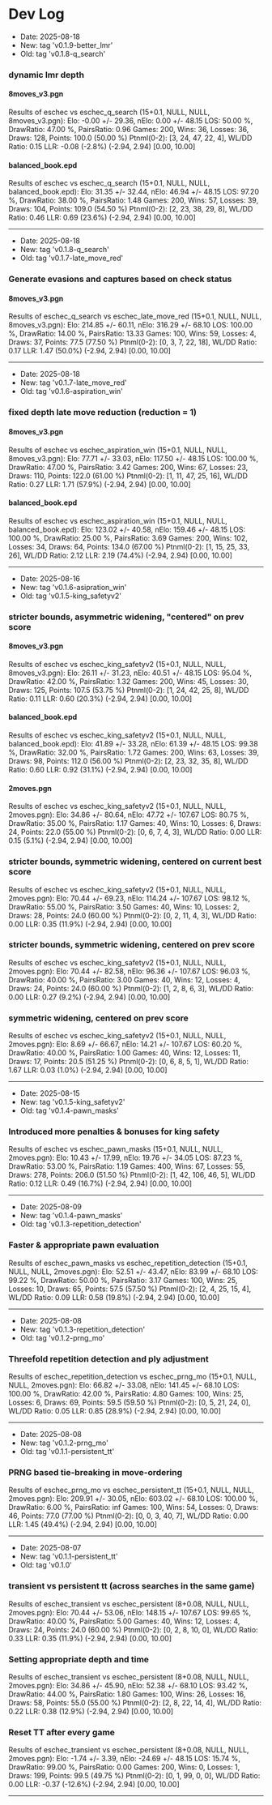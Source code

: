# Dev Log

* Date: 2025-08-18
* New: tag 'v0.1.9-better_lmr'
* Old: tag 'v0.1.8-q_search'

### dynamic lmr depth

#### 8moves_v3.pgn
Results of eschec vs eschec_q_search (15+0.1, NULL, NULL, 8moves_v3.pgn):
Elo: -0.00 +/- 29.36, nElo: 0.00 +/- 48.15
LOS: 50.00 %, DrawRatio: 47.00 %, PairsRatio: 0.96
Games: 200, Wins: 36, Losses: 36, Draws: 128, Points: 100.0 (50.00 %)
Ptnml(0-2): [3, 24, 47, 22, 4], WL/DD Ratio: 0.15
LLR: -0.08 (-2.8%) (-2.94, 2.94) [0.00, 10.00]

#### balanced_book.epd
Results of eschec vs eschec_q_search (15+0.1, NULL, NULL, balanced_book.epd):
Elo: 31.35 +/- 32.44, nElo: 46.94 +/- 48.15
LOS: 97.20 %, DrawRatio: 38.00 %, PairsRatio: 1.48
Games: 200, Wins: 57, Losses: 39, Draws: 104, Points: 109.0 (54.50 %)
Ptnml(0-2): [2, 23, 38, 29, 8], WL/DD Ratio: 0.46
LLR: 0.69 (23.6%) (-2.94, 2.94) [0.00, 10.00]

---

* Date: 2025-08-18
* New: tag 'v0.1.8-q_search'
* Old: tag 'v0.1.7-late_move_red'

### Generate evasions and captures based on check status

#### 8moves_v3.pgn
Results of eschec_q_search vs eschec_late_move_red (15+0.1, NULL, NULL, 8moves_v3.pgn):
Elo: 214.85 +/- 60.11, nElo: 316.29 +/- 68.10
LOS: 100.00 %, DrawRatio: 14.00 %, PairsRatio: 13.33
Games: 100, Wins: 59, Losses: 4, Draws: 37, Points: 77.5 (77.50 %)
Ptnml(0-2): [0, 3, 7, 22, 18], WL/DD Ratio: 0.17
LLR: 1.47 (50.0%) (-2.94, 2.94) [0.00, 10.00]

---

* Date: 2025-08-18
* New: tag 'v0.1.7-late_move_red'
* Old: tag 'v0.1.6-aspiration_win'

### fixed depth late move reduction (reduction = 1)

#### 8moves_v3.pgn
Results of eschec vs eschec_aspiration_win (15+0.1, NULL, NULL, 8moves_v3.pgn):
Elo: 77.71 +/- 33.03, nElo: 117.50 +/- 48.15
LOS: 100.00 %, DrawRatio: 47.00 %, PairsRatio: 3.42
Games: 200, Wins: 67, Losses: 23, Draws: 110, Points: 122.0 (61.00 %)
Ptnml(0-2): [1, 11, 47, 25, 16], WL/DD Ratio: 0.27
LLR: 1.71 (57.9%) (-2.94, 2.94) [0.00, 10.00]

#### balanced_book.epd
Results of eschec vs eschec_aspiration_win (15+0.1, NULL, NULL, balanced_book.epd):
Elo: 123.02 +/- 40.58, nElo: 159.46 +/- 48.15
LOS: 100.00 %, DrawRatio: 25.00 %, PairsRatio: 3.69
Games: 200, Wins: 102, Losses: 34, Draws: 64, Points: 134.0 (67.00 %)
Ptnml(0-2): [1, 15, 25, 33, 26], WL/DD Ratio: 2.12
LLR: 2.19 (74.4%) (-2.94, 2.94) [0.00, 10.00]


---

* Date: 2025-08-16
* New: tag 'v0.1.6-asipration_win'
* Old: tag 'v0.1.5-king_safetyv2'

### stricter bounds, asymmetric widening, "centered" on prev score

#### 8moves_v3.pgn
Results of eschec vs eschec_king_safetyv2 (15+0.1, NULL, NULL, 8moves_v3.pgn):
Elo: 26.11 +/- 31.23, nElo: 40.51 +/- 48.15
LOS: 95.04 %, DrawRatio: 42.00 %, PairsRatio: 1.32
Games: 200, Wins: 45, Losses: 30, Draws: 125, Points: 107.5 (53.75 %)
Ptnml(0-2): [1, 24, 42, 25, 8], WL/DD Ratio: 0.11
LLR: 0.60 (20.3%) (-2.94, 2.94) [0.00, 10.00]

#### balanced_book.epd
Results of eschec vs eschec_king_safetyv2 (15+0.1, NULL, NULL, balanced_book.epd):
Elo: 41.89 +/- 33.28, nElo: 61.39 +/- 48.15
LOS: 99.38 %, DrawRatio: 32.00 %, PairsRatio: 1.72
Games: 200, Wins: 63, Losses: 39, Draws: 98, Points: 112.0 (56.00 %)
Ptnml(0-2): [2, 23, 32, 35, 8], WL/DD Ratio: 0.60
LLR: 0.92 (31.1%) (-2.94, 2.94) [0.00, 10.00]

#### 2moves.pgn
Results of eschec vs eschec_king_safetyv2 (15+0.1, NULL, NULL, 2moves.pgn):
Elo: 34.86 +/- 80.64, nElo: 47.72 +/- 107.67
LOS: 80.75 %, DrawRatio: 35.00 %, PairsRatio: 1.17
Games: 40, Wins: 10, Losses: 6, Draws: 24, Points: 22.0 (55.00 %)
Ptnml(0-2): [0, 6, 7, 4, 3], WL/DD Ratio: 0.00
LLR: 0.15 (5.1%) (-2.94, 2.94) [0.00, 10.00]


### stricter bounds, symmetric widening, centered on current best score
Results of eschec vs eschec_king_safetyv2 (15+0.1, NULL, NULL, 2moves.pgn):
Elo: 70.44 +/- 69.23, nElo: 114.24 +/- 107.67
LOS: 98.12 %, DrawRatio: 55.00 %, PairsRatio: 3.50
Games: 40, Wins: 10, Losses: 2, Draws: 28, Points: 24.0 (60.00 %)
Ptnml(0-2): [0, 2, 11, 4, 3], WL/DD Ratio: 0.00
LLR: 0.35 (11.9%) (-2.94, 2.94) [0.00, 10.00]

### stricter bounds, symmetric widening, centered on prev score
Results of eschec vs eschec_king_safetyv2 (15+0.1, NULL, NULL, 2moves.pgn):
Elo: 70.44 +/- 82.58, nElo: 96.36 +/- 107.67
LOS: 96.03 %, DrawRatio: 40.00 %, PairsRatio: 3.00
Games: 40, Wins: 12, Losses: 4, Draws: 24, Points: 24.0 (60.00 %)
Ptnml(0-2): [1, 2, 8, 6, 3], WL/DD Ratio: 0.00
LLR: 0.27 (9.2%) (-2.94, 2.94) [0.00, 10.00]

### symmetric widening, centered on prev score
Results of eschec vs eschec_king_safetyv2 (15+0.1, NULL, NULL, 2moves.pgn):
Elo: 8.69 +/- 66.67, nElo: 14.21 +/- 107.67
LOS: 60.20 %, DrawRatio: 40.00 %, PairsRatio: 1.00
Games: 40, Wins: 12, Losses: 11, Draws: 17, Points: 20.5 (51.25 %)
Ptnml(0-2): [0, 6, 8, 5, 1], WL/DD Ratio: 1.67
LLR: 0.03 (1.0%) (-2.94, 2.94) [0.00, 10.00]


---

* Date: 2025-08-15
* New: tag 'v0.1.5-king_safetyv2'
* Old: tag 'v0.1.4-pawn_masks'

### Introduced more penalties & bonuses for king safety
Results of eschec vs eschec_pawn_masks (15+0.1, NULL, NULL, 2moves.pgn):
Elo: 10.43 +/- 17.99, nElo: 19.76 +/- 34.05
LOS: 87.23 %, DrawRatio: 53.00 %, PairsRatio: 1.19
Games: 400, Wins: 67, Losses: 55, Draws: 278, Points: 206.0 (51.50 %)
Ptnml(0-2): [1, 42, 106, 46, 5], WL/DD Ratio: 0.12
LLR: 0.49 (16.7%) (-2.94, 2.94) [0.00, 10.00]

---

* Date: 2025-08-09
* New: tag 'v0.1.4-pawn_masks'
* Old: tag 'v0.1.3-repetition_detection'

### Faster & appropriate pawn evaluation
Results of eschec_pawn_masks vs eschec_repetition_detection (15+0.1, NULL, NULL, 2moves.pgn):
Elo: 52.51 +/- 43.47, nElo: 83.99 +/- 68.10
LOS: 99.22 %, DrawRatio: 50.00 %, PairsRatio: 3.17
Games: 100, Wins: 25, Losses: 10, Draws: 65, Points: 57.5 (57.50 %)
Ptnml(0-2): [2, 4, 25, 15, 4], WL/DD Ratio: 0.09
LLR: 0.58 (19.8%) (-2.94, 2.94) [0.00, 10.00]

---

* Date: 2025-08-08
* New: tag 'v0.1.3-repetition_detection'
* Old: tag 'v0.1.2-prng_mo'

### Threefold repetition detection and ply adjustment
Results of eschec_repetition_detection vs eschec_prng_mo (15+0.1, NULL, NULL, 2moves.pgn):
Elo: 66.82 +/- 33.08, nElo: 141.45 +/- 68.10
LOS: 100.00 %, DrawRatio: 42.00 %, PairsRatio: 4.80
Games: 100, Wins: 25, Losses: 6, Draws: 69, Points: 59.5 (59.50 %)
Ptnml(0-2): [0, 5, 21, 24, 0], WL/DD Ratio: 0.05
LLR: 0.85 (28.9%) (-2.94, 2.94) [0.00, 10.00]

---

* Date: 2025-08-08
* New: tag 'v0.1.2-prng_mo'
* Old: tag 'v0.1.1-persistent_tt'

### PRNG based tie-breaking in move-ordering
Results of eschec_prng_mo vs eschec_persistent_tt (15+0.1, NULL, NULL, 2moves.pgn):
Elo: 209.91 +/- 30.05, nElo: 603.02 +/- 68.10
LOS: 100.00 %, DrawRatio: 6.00 %, PairsRatio: inf
Games: 100, Wins: 54, Losses: 0, Draws: 46, Points: 77.0 (77.00 %)
Ptnml(0-2): [0, 0, 3, 40, 7], WL/DD Ratio: 0.00
LLR: 1.45 (49.4%) (-2.94, 2.94) [0.00, 10.00]

---

* Date: 2025-08-07
* New: tag 'v0.1.1-persistent_tt'
* Old: tag 'v0.1.0'

### transient vs persistent tt (across searches in the same game)
Results of eschec_transient vs eschec_persistent (8+0.08, NULL, NULL, 2moves.pgn):
Elo: 70.44 +/- 53.06, nElo: 148.15 +/- 107.67
LOS: 99.65 %, DrawRatio: 40.00 %, PairsRatio: 5.00
Games: 40, Wins: 12, Losses: 4, Draws: 24, Points: 24.0 (60.00 %)
Ptnml(0-2): [0, 2, 8, 10, 0], WL/DD Ratio: 0.33
LLR: 0.35 (11.9%) (-2.94, 2.94) [0.00, 10.00]

### Setting appropriate depth and time
Results of eschec_transient vs eschec_persistent (8+0.08, NULL, NULL, 2moves.pgn):
Elo: 34.86 +/- 45.90, nElo: 52.38 +/- 68.10
LOS: 93.42 %, DrawRatio: 44.00 %, PairsRatio: 1.80
Games: 100, Wins: 26, Losses: 16, Draws: 58, Points: 55.0 (55.00 %)
Ptnml(0-2): [2, 8, 22, 14, 4], WL/DD Ratio: 0.22
LLR: 0.38 (12.9%) (-2.94, 2.94) [0.00, 10.00]

### Reset TT after every game
Results of eschec_transient vs eschec_persistent (8+0.08, NULL, NULL, 2moves.pgn):
Elo: -1.74 +/- 3.39, nElo: -24.69 +/- 48.15
LOS: 15.74 %, DrawRatio: 99.00 %, PairsRatio: 0.00
Games: 200, Wins: 0, Losses: 1, Draws: 199, Points: 99.5 (49.75 %)
Ptnml(0-2): [0, 1, 99, 0, 0], WL/DD Ratio: 0.00
LLR: -0.37 (-12.6%) (-2.94, 2.94) [0.00, 10.00]

---
